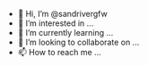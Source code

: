 - 👋 Hi, I’m @sandrivergfw
- 👀 I’m interested in ...
- 🌱 I’m currently learning ...
- 💞️ I’m looking to collaborate on ...
- 📫 How to reach me ...

<!---
sandrivergfw/sandrivergfw is a ✨ special ✨ repository because its `README.md` (this file) appears on your GitHub profile.
You can click the Preview link to take a look at your changes.
--->
